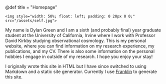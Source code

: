 @def title = "Homepage"
<!-- @def tags = ["syntax", "code"] -->

~~~
<img style="width: 50%; float: left; padding: 0 20px 0 0;" src="/assets/self.jpg">
~~~
 My name is Dylan Green and I am a sixth (and probably final) year graduate student at the University
 of California, Irvine where I work with Professor David Kirkby studying
 observational cosmology. This is my personal website, where you can find
 information on my research experience, my publications, and my CV. There is
 also some information on the personal hobbies I engage in outside of my research.
 I hope you enjoy your stay!

 I originally wrote this site in HTML but I have since switched to using
 Markdown and a static site generator. Currently I use [Franklin](https://franklinjl.org/)
 to generate this site.

